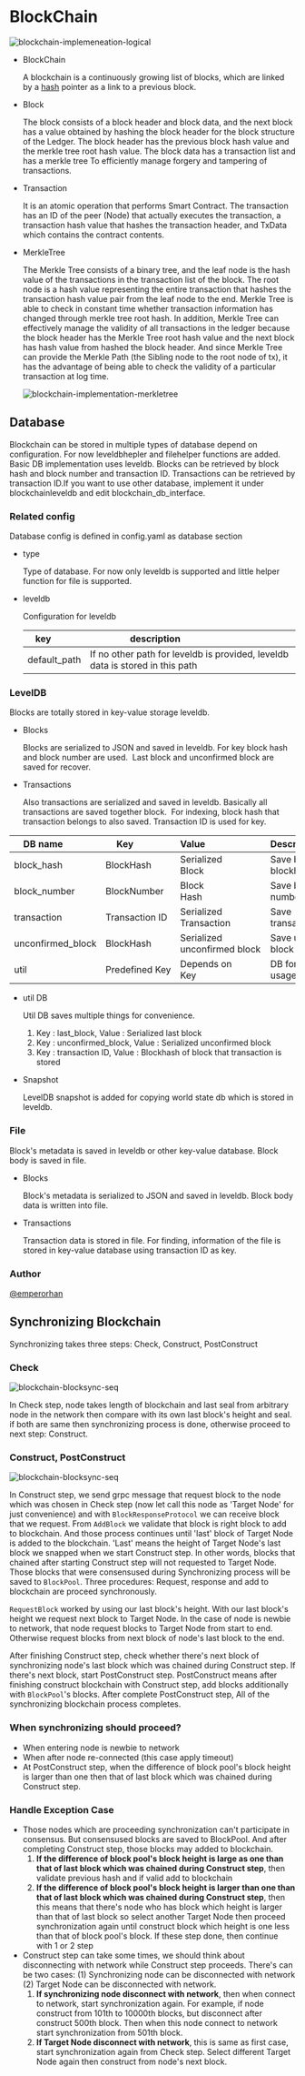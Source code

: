 # BlockChain <a name="BlockChain"></a>

![blockchain-implemeneation-logical](../doc/images/blockchain-implemeneation-logical.png)

- BlockChain

  A blockchain is a continuously growing list of blocks, which are linked by a [hash](https://en.wikipedia.org/wiki/Cryptographic_hash_function) pointer as a link to a previous block.

- Block

  The block consists of a block header and block data, and the next block has a value obtained by hashing the block header for the block structure of the Ledger. 
  The block header has the previous block hash value and the merkle tree root hash value. The block data has a transaction list and has a merkle tree To efficiently manage forgery and tampering of transactions.

- Transaction

  It is an atomic operation that performs Smart Contract. The transaction has an ID of the peer (Node) that actually executes the transaction, a transaction hash value that hashes the transaction header, and TxData which contains the contract contents.

- MerkleTree

  The Merkle Tree consists of a binary tree, and the leaf node is the hash value of the transactions in the transaction list of the block. The root node is a hash value representing the entire transaction that hashes the transaction hash value pair from the leaf node to the end. 
   Merkle Tree is able to check in constant time whether transaction information has changed through merkle tree root hash. In addition, Merkle Tree can effectively manage the validity of all transactions in the ledger because the block header has the Merkle Tree root hash value and the next block has hash value from hashed the block header. And since Merkle Tree can provide the Merkle Path (the Sibling node to the root node of tx), it has the advantage of being able to check the validity of a particular transaction at log time.

  ![blockchain-implementation-merkletree](../doc/images/blockchain-implementation-merkletree.png)

## Database <a name="DB"></a>
Blockchain can be stored in multiple types of database depend on configuration. For now leveldbhepler and filehelper functions are added. Basic DB implementation uses leveldb. Blocks can be retrieved by block hash and block number and transaction ID. Transactions can be retrieved by transaction ID.If you want to use other database, implement it under blockchainleveldb and edit blockchain_db_interface.

### Related config
Database config is defined in config.yaml as database section

- type

  Type of database. For now only leveldb is supported and little helper function for file is supported.

- leveldb

  Configuration for leveldb
  
  | key          | description                              |
  | ------------ | ---------------------------------------- |
  | default_path | If no other path for leveldb is provided, leveldb data is stored in this path |
  
### LevelDB
Blocks are totally stored in key-value storage leveldb.

- Blocks

  Blocks are serialized to JSON and saved in leveldb. For key block hash and block number are used.  Last block and unconfirmed block are saved for recover.
  
- Transactions

  Also transactions are serialized and saved in leveldb. Basically all transactions are saved together block.  For indexing, block hash that transaction belongs to also saved. Transaction ID is used for key.

| DB name           | Key            | Value                        | Description                              |
| ----------------- | -------------- | ---------------------------- | ---------------------------------------- |
| block_hash        | BlockHash      | Serialized Block             | Save block using blockhash               |
| block_number      | BlockNumber    | Block Hash                   | Save block using block's number          |
| transaction       | Transaction ID | Serialized Transaction       | Save transactions                        |
| unconfirmed_block | BlockHash      | Serialized unconfirmed block | Save unconfirmed block                   |
| util              | Predefined Key | Depends on Key               | DB for multiple usage                    |

- util DB

  Util DB saves multiple things for convenience.
  1) Key : last_block, Value : Serialized last block
  2) Key : unconfirmed_block, Value : Serialized unconfirmed block
  3) Key : transaction ID, Value : Blockhash of block that transaction is stored
  
- Snapshot

  LevelDB snapshot is added for copying world state db which is stored in leveldb.

### File

Block's metadata is saved in leveldb or other key-value database. Block body is saved in file.

- Blocks

  Block's metadata is serialized to JSON and saved in leveldb. Block body data is written into file.
  
- Transactions

  Transaction data is stored in file. For finding, information of the file is stored in key-value database using transaction ID as key.
  

### Author

[@emperorhan](https://github.com/emperorhan)



## Synchronizing Blockchain

Synchronizing takes three steps: Check, Construct, PostConstruct

### Check

![blockchain-blocksync-seq](../doc/images/blockchain-blocksync-check-implementation-seq.PNG)

In Check step, node takes length of blockchain and last seal from arbitrary node in the network then compare with its own last block's height and seal. if both are same then synchronizing process is done, otherwise proceed to next step: Construct.

### Construct, PostConstruct

![blockchain-blocksync-seq](../doc/images/blockchain-blocksync-construct-implementation-seq.PNG)

In Construct step, we send grpc message that request block to the node which was chosen in Check step (now let call this node as 'Target Node' for just convenience) and with `BlockResponseProtocol` we can receive block that we request. From `AddBlock` we validate that block is right block to add to blockchain. And those process continues until 'last' block of Target Node is added to the blockchain. 'Last' means the height of Target Node's last block we snapped when we start Construct step. In other words, blocks that chained after starting Construct step will not requested to Target Node. Those blocks that were consensused during Synchronizing process will be saved to `BlockPool`. Three procedures: Request, response and add to blockchain are proceed synchronously.

`RequestBlock` worked by using our last block's height. With our last block's height we request next block to Target Node. In the case of node is newbie to network, that node request blocks to Target Node from start to end. Otherwise request blocks from next block of node's last block to the end.

After finishing Construct step, check whether there's next block of synchronizing node's last block which was chained during Construct step. If there's next block, start PostConstruct step. PostConstruct means after finishing construct blockchain with Construct step, add blocks additionally with `BlockPool`'s blocks. After complete PostConstruct step, All of the synchronizing blockchain process completes.

### When synchronizing should proceed?

* When entering node is newbie to network
* When after node re-connected (this case apply timeout)
* At PostConstruct step, when the difference of block pool's block height is larger than one then that of last block which was chained during Construct step.


### Handle Exception Case

* Those nodes which are proceeding synchronization can't participate in consensus. But consensused blocks are saved to BlockPool. And after completing Construct step, those blocks may added to blockchain.
    1. **If the difference of block pool's block height is large as one than that of last block which was chained during Construct step**, then validate previous hash and if valid add to blockchain
    2. **If the difference of block pool's block height is larger than one than that of last block which was chained during Construct step**, then this means that there's node who has block which height is larger than that of last block so select another Target Node then proceed synchronization again until construct block which height is one less than that of block pool's block. If these step done, then continue with 1 or 2 step
*  Construct step can take some times, we should think about disconnecting with network while Construct step proceeds. There's can be two cases: (1) Synchronizing node can be disconnected with network (2) Target Node can be disconnected with network.
    1. **If synchronizing node disconnect with network**, then when connect to network, start synchronization again. For example, if node construct from 101th to 10000th blocks, but disconnect  after construct 500th block. Then when this node connect to network start synchronization from 501th block.
    2. **If Target Node disconnect with network**, this is same as first case, start synchronization again from Check step. Select different Target Node again then construct from node's next block.
